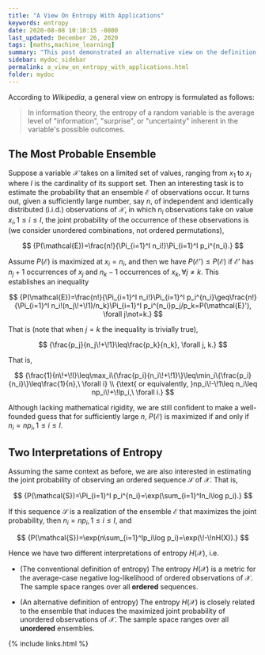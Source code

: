 ```yaml
---
title: "A View On Entropy With Applications"
keywords: entropy
date: 2020-08-08 10:10:15 -0800
last_updated: December 26, 2020
tags: [maths,machine_learning]
summary: "This post demonstrated an alternative view on the definition of entropy."
sidebar: mydoc_sidebar
permalink: a_view_on_entropy_with_applications.html
folder: mydoc
---
```


According to *Wikipedia*, a general view on entropy is formulated as follows:

> In information theory, the entropy of a random variable is the average level of "information", "surprise", or
> "uncertainty" inherent in the variable's possible outcomes.

## The Most Probable Ensemble
Suppose a variable $\mathcal{X}$ takes on a limited set of values, ranging from $x_1$ to $x_I$ where $I$ is the
cardinality of its support set. Then an interesting task is to estimate the probability that an ensemble $\mathcal{E}$
of observations occur. It turns out, given a sufficiently large number, say $n$, of independent and identically
distributed (i.i.d.) observations of $\mathcal{X}$, in which $n_i$ observations take on value $x_i, 1\leq i\leq I$, the
joint probability of the occurrence of these observations is (we consider unordered combinations, not ordered
permutations),

$$
  {P(\mathcal{E})=\frac{n!}{\Pi_{i=1}^I n_i!}\Pi_{i=1}^I p_i^{n_i}.}
$$

Assume $P(\mathcal{E})$ is maximized at $x_i=n_i$, and then we have $P(\mathcal{E}')\leq P(\mathcal{E})$ if
$\mathcal{E}'$ has $n_j+1$ occurrences of $x_j$ and $n_k-1$ occurrences of $x_k, \forall j\not=k$. This establishes an
inequality

$$
  {P(\mathcal{E})=\frac{n!}{\Pi_{i=1}^I n_i!}\Pi_{i=1}^I p_i^{n_i}\geq\frac{n!}{\Pi_{i=1}^I n_i!(n_j\!+\!1)/n_k}\Pi_{i=1}^I p_i^{n_i}p_j/p_k=P(\mathcal{E}'), \forall j\not=k.}
$$

That is (note that when $j=k$ the inequality is trivially true),

$$
  {\frac{p_j}{n_j\!+\!1}\leq\frac{p_k}{n_k}, \forall j, k.}
$$

That is,

$$
  {\frac{1}{n\!+\!I}\leq\max_i\{\frac{p_i}{n_i\!+\!1}\}\leq\min_i\{\frac{p_i}{n_i}\}\leq\frac{1}{n},\ \forall i} \\
  {\text{ or equivalently, }np_i\!-\!1\leq n_i\leq np_i\!+\!Ip_i,\ \forall i.}
$$

Although lacking mathematical rigidity, we are still confident to make a well-founded guess that for sufficiently large
$n$, $P(\mathcal{E})$ is maximized if and only if $n_i=np_i, 1\leq i\leq I$.

## Two Interpretations of Entropy
Assuming the same context as before, we are also interested in estimating the joint probability of observing an ordered
sequence $\mathcal{S}$ of $\mathcal{X}$. That is,

$$
  {P(\mathcal{S})=\Pi_{i=1}^I p_i^{n_i}=\exp(\sum_{i=1}^In_i\log p_i).}
$$

If this sequence $\mathcal{S}$ is a realization of the ensemble $\mathcal{E}$ that maximizes the joint probability, then
$n_i=np_i, 1\leq i\leq I$, and

$$
  {P(\mathcal{S})=\exp(n\sum_{i=1}^Ip_i\log p_i)=\exp(\!-\!nH(X)).}
$$

Hence we have two different interpretations of entropy $H(\mathcal{X})$, i.e.

* (The conventional definition of entropy) The entropy $H(\mathcal{X})$ is a metric for the average-case negative
log-likelihood of ordered observations of $\mathcal{X}$. The sample space ranges over all **ordered** sequences.

* (An alternative definition of entropy) The entropy $H(\mathcal{X})$ is closely related to the ensemble that induces
the maximized joint probability of unordered observations of $\mathcal{X}$. The sample space ranges over all
**unordered** ensembles.

{% include links.html %}
